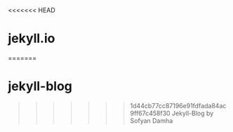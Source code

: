 <<<<<<< HEAD
# jekyll.io
=======
# jekyll-blog
>>>>>>> 1d44cb77cc87196e91fdfada84ac9ff67c458f30
Jekyll-Blog by Sofyan Damha
